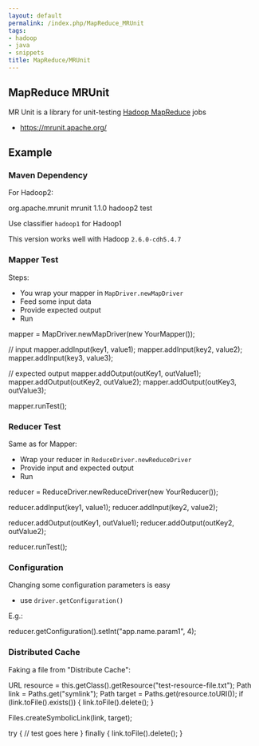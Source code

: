 ```yaml
---
layout: default
permalink: /index.php/MapReduce_MRUnit
tags:
- hadoop
- java
- snippets
title: MapReduce/MRUnit
---
```

## MapReduce MRUnit
MR Unit is a library for unit-testing [Hadoop MapReduce](Hadoop_MapReduce) jobs
- https://mrunit.apache.org/


## Example
### Maven Dependency
For Hadoop2: 

 <dependency>
   <groupId>org.apache.mrunit</groupId>
   <artifactId>mrunit</artifactId>
   <version>1.1.0</version>
   <classifier>hadoop2</classifier> 
   <scope>test</scope>
 </dependency>

Use classifier <code>hadoop1</code> for Hadoop1 

This version works well with Hadoop <code>2.6.0-cdh5.4.7</code>


### Mapper Test
Steps:
- You wrap your mapper in <code>MapDriver.newMapDriver</code>
- Feed some input data
- Provide expected output 
- Run

 mapper = MapDriver.newMapDriver(new YourMapper());
 
 // input
 mapper.addInput(key1, value1);
 mapper.addInput(key2, value2);
 mapper.addInput(key3, value3);
 
 // expected output
 mapper.addOutput(outKey1, outValue1);
 mapper.addOutput(outKey2, outValue2);
 mapper.addOutput(outKey3, outValue3);
 
 mapper.runTest();

### Reducer Test
Same as for Mapper:
- Wrap your reducer in <code>ReduceDriver.newReduceDriver</code>
- Provide input and expected output 
- Run

 reducer = ReduceDriver.newReduceDriver(new YourReducer());
 
 reducer.addInput(key1, value1);
 reducer.addInput(key2, value2);
 
 reducer.addOutput(outKey1, outValue1);
 reducer.addOutput(outKey2, outValue2);
 
 reducer.runTest();


### Configuration
Changing some configuration parameters is easy
- use <code>driver.getConfiguration()</code>

E.g.:

 reducer.getConfiguration().setInt("app.name.param1", 4);


### Distributed Cache
Faking a file from "Distribute Cache":

 URL resource = this.getClass().getResource("test-resource-file.txt");
 Path link = Paths.get("symlink");
 Path target = Paths.get(resource.toURI());
 if (link.toFile().exists()) {
     link.toFile().delete();
 }
 
 Files.createSymbolicLink(link, target);
 
 try {
     // test goes here
 } finally {
     link.toFile().delete();
 }
